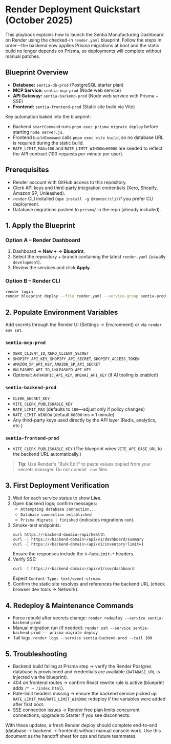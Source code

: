 # Render Deployment Quickstart (October 2025)

This playbook explains how to launch the Sentia Manufacturing Dashboard on Render using the checked-in `render.yaml` blueprint. Follow the steps in order—the backend now applies Prisma migrations at boot and the static build no longer depends on Prisma, so deployments will complete without manual patches.

## Blueprint Overview
- **Database:** `sentia-db-prod` (PostgreSQL starter plan)
- **MCP Service:** `sentia-mcp-prod` (Node web service)
- **API Gateway:** `sentia-backend-prod` (Node web service with Prisma + SSE)
- **Frontend:** `sentia-frontend-prod` (Static site build via Vite)

Key automation baked into the blueprint:
- Backend `startCommand` runs `pnpm exec prisma migrate deploy` before starting `node server.js`.
- Frontend `buildCommand` calls `pnpm exec vite build`, so no database URL is required during the static build.
- `RATE_LIMIT_MAX=100` and `RATE_LIMIT_WINDOW=60000` are seeded to reflect the API contract (100 requests per-minute per user).

## Prerequisites
- Render account with GitHub access to this repository.
- Clerk API keys and third-party integration credentials (Xero, Shopify, Amazon SP, Unleashed).
- `render` CLI installed (`npm install -g @render/cli`) if you prefer CLI deployment.
- Database migrations pushed to `prisma/` in the repo (already included).

## 1. Apply the Blueprint
### Option A – Render Dashboard
1. Dashboard → **New +** → **Blueprint**.
2. Select the repository + branch containing the latest `render.yaml` (usually `development`).
3. Review the services and click **Apply**.

### Option B – Render CLI
```bash
render login
render blueprint deploy --file render.yaml --service-group sentia-prod
```

## 2. Populate Environment Variables
Add secrets through the Render UI (Settings → Environment) or via `render env set`.

### `sentia-mcp-prod`
- `XERO_CLIENT_ID`, `XERO_CLIENT_SECRET`
- `SHOPIFY_API_KEY`, `SHOPIFY_API_SECRET`, `SHOPIFY_ACCESS_TOKEN`
- `AMAZON_SP_API_KEY`, `AMAZON_SP_API_SECRET`
- `UNLEASHED_API_ID`, `UNLEASHED_API_KEY`
- Optional: `ANTHROPIC_API_KEY`, `OPENAI_API_KEY` (if AI tooling is enabled)

### `sentia-backend-prod`
- `CLERK_SECRET_KEY`
- `VITE_CLERK_PUBLISHABLE_KEY`
- `RATE_LIMIT_MAX` (defaults to `100`—adjust only if policy changes)
- `RATE_LIMIT_WINDOW` (default `60000` ms = 1 minute)
- Any third-party keys used directly by the API layer (Redis, analytics, etc.)

### `sentia-frontend-prod`
- `VITE_CLERK_PUBLISHABLE_KEY`
  (The blueprint wires `VITE_API_BASE_URL` to the backend URL automatically.)

> **Tip:** Use Render's "Bulk Edit" to paste values copied from your secrets manager. Do not commit `.env` files.

## 3. First Deployment Verification
1. Wait for each service status to show **Live**.
2. Open backend logs; confirm messages:
   - `Attempting database connection...`
   - `Database connection established`
   - `Prisma Migrate | finished` (indicates migrations ran).
3. Smoke-test endpoints:
   ```bash
   curl https://<backend-domain>/api/health
   curl -I https://<backend-domain>/api/v1/dashboard/summary
   curl -I https://<backend-domain>/api/v1/inventory?limit=1
   ```
   Ensure the responses include the `X-RateLimit-*` headers.
4. Verify SSE:
   ```bash
   curl -I https://<backend-domain>/api/v1/sse/dashboard
   ```
   Expect `Content-Type: text/event-stream`.
5. Confirm the static site resolves and references the backend URL (check browser dev tools → Network).

## 4. Redeploy & Maintenance Commands
- Force rebuild after secrets change: `render redeploy --service sentia-backend-prod`
- Manual migration run (if needed): `render ssh --service sentia-backend-prod -- prisma migrate deploy`
- Tail logs: `render logs --service sentia-backend-prod --tail 100`

## 5. Troubleshooting
- Backend build failing at Prisma step → verify the Render Postgres database is provisioned and credentials are available (`DATABASE_URL` is injected via the blueprint).
- 404 on frontend routes → confirm React rewrite rule is active (blueprint adds `/* → /index.html`).
- Rate-limit headers missing → ensure the backend service picked up `RATE_LIMIT_MAX`/`RATE_LIMIT_WINDOW`; redeploy if the variables were added after first boot.
- SSE connection issues → Render free plan limits concurrent connections; upgrade to Starter if you see disconnects.

With these updates, a fresh Render deploy should complete end-to-end (database → backend → frontend) without manual console work. Use this document as the handoff sheet for ops and future teammates.
